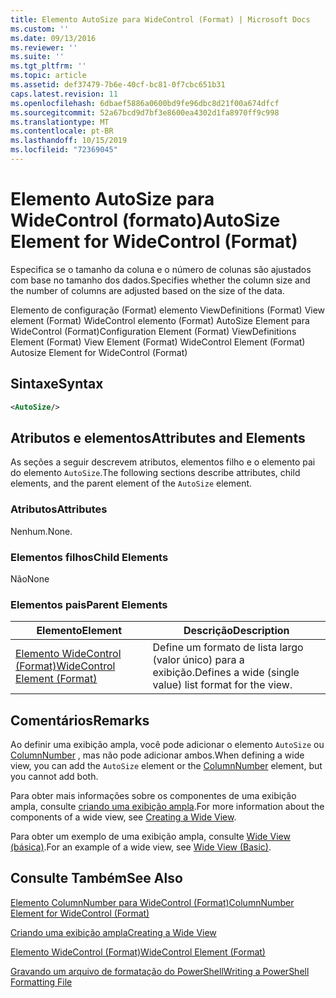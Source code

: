 ```yaml
---
title: Elemento AutoSize para WideControl (Format) | Microsoft Docs
ms.custom: ''
ms.date: 09/13/2016
ms.reviewer: ''
ms.suite: ''
ms.tgt_pltfrm: ''
ms.topic: article
ms.assetid: def37479-7b6e-40cf-bc81-0f7cbc651b31
caps.latest.revision: 11
ms.openlocfilehash: 6dbaef5886a0600bd9fe96dbc8d21f00a674dfcf
ms.sourcegitcommit: 52a67bcd9d7bf3e8600ea4302d1fa8970ff9c998
ms.translationtype: MT
ms.contentlocale: pt-BR
ms.lasthandoff: 10/15/2019
ms.locfileid: "72369045"
---
```

# <a name="autosize-element-for-widecontrol-format"></a><span data-ttu-id="5ff43-102">Elemento AutoSize para WideControl (formato)</span><span class="sxs-lookup"><span data-stu-id="5ff43-102">AutoSize Element for WideControl (Format)</span></span>

<span data-ttu-id="5ff43-103">Especifica se o tamanho da coluna e o número de colunas são ajustados com base no tamanho dos dados.</span><span class="sxs-lookup"><span data-stu-id="5ff43-103">Specifies whether the column size and the number of columns are adjusted based on the size of the data.</span></span>

<span data-ttu-id="5ff43-104">Elemento de configuração (Format) elemento ViewDefinitions (Format) View element (Format) WideControl elemento (Format) AutoSize Element para WideControl (Format)</span><span class="sxs-lookup"><span data-stu-id="5ff43-104">Configuration Element (Format) ViewDefinitions Element (Format) View Element (Format) WideControl Element (Format) Autosize Element for WideControl (Format)</span></span>

## <a name="syntax"></a><span data-ttu-id="5ff43-105">Sintaxe</span><span class="sxs-lookup"><span data-stu-id="5ff43-105">Syntax</span></span>

```xml
<AutoSize/>
```

## <a name="attributes-and-elements"></a><span data-ttu-id="5ff43-106">Atributos e elementos</span><span class="sxs-lookup"><span data-stu-id="5ff43-106">Attributes and Elements</span></span>

<span data-ttu-id="5ff43-107">As seções a seguir descrevem atributos, elementos filho e o elemento pai do elemento `AutoSize`.</span><span class="sxs-lookup"><span data-stu-id="5ff43-107">The following sections describe attributes, child elements, and the parent element of the `AutoSize` element.</span></span>

### <a name="attributes"></a><span data-ttu-id="5ff43-108">Atributos</span><span class="sxs-lookup"><span data-stu-id="5ff43-108">Attributes</span></span>

<span data-ttu-id="5ff43-109">Nenhum.</span><span class="sxs-lookup"><span data-stu-id="5ff43-109">None.</span></span>

### <a name="child-elements"></a><span data-ttu-id="5ff43-110">Elementos filhos</span><span class="sxs-lookup"><span data-stu-id="5ff43-110">Child Elements</span></span>

<span data-ttu-id="5ff43-111">Não</span><span class="sxs-lookup"><span data-stu-id="5ff43-111">None</span></span>

### <a name="parent-elements"></a><span data-ttu-id="5ff43-112">Elementos pais</span><span class="sxs-lookup"><span data-stu-id="5ff43-112">Parent Elements</span></span>

|<span data-ttu-id="5ff43-113">Elemento</span><span class="sxs-lookup"><span data-stu-id="5ff43-113">Element</span></span>|<span data-ttu-id="5ff43-114">Descrição</span><span class="sxs-lookup"><span data-stu-id="5ff43-114">Description</span></span>|
|-------------|-----------------|
|[<span data-ttu-id="5ff43-115">Elemento WideControl (Format)</span><span class="sxs-lookup"><span data-stu-id="5ff43-115">WideControl Element (Format)</span></span>](./widecontrol-element-format.md)|<span data-ttu-id="5ff43-116">Define um formato de lista largo (valor único) para a exibição.</span><span class="sxs-lookup"><span data-stu-id="5ff43-116">Defines a wide (single value) list format for the view.</span></span>|

## <a name="remarks"></a><span data-ttu-id="5ff43-117">Comentários</span><span class="sxs-lookup"><span data-stu-id="5ff43-117">Remarks</span></span>

<span data-ttu-id="5ff43-118">Ao definir uma exibição ampla, você pode adicionar o elemento `AutoSize` ou [ColumnNumber](./columnnumber-element-for-widecontrol-format.md) , mas não pode adicionar ambos.</span><span class="sxs-lookup"><span data-stu-id="5ff43-118">When defining a wide view, you can add the `AutoSize` element or the [ColumnNumber](./columnnumber-element-for-widecontrol-format.md) element, but you cannot add both.</span></span>

<span data-ttu-id="5ff43-119">Para obter mais informações sobre os componentes de uma exibição ampla, consulte [criando uma exibição ampla](./creating-a-wide-view.md).</span><span class="sxs-lookup"><span data-stu-id="5ff43-119">For more information about the components of a wide view, see [Creating a Wide View](./creating-a-wide-view.md).</span></span>

<span data-ttu-id="5ff43-120">Para obter um exemplo de uma exibição ampla, consulte [Wide View (básica)](./wide-view-basic.md).</span><span class="sxs-lookup"><span data-stu-id="5ff43-120">For an example of a wide view, see [Wide View (Basic)](./wide-view-basic.md).</span></span>

## <a name="see-also"></a><span data-ttu-id="5ff43-121">Consulte Também</span><span class="sxs-lookup"><span data-stu-id="5ff43-121">See Also</span></span>

[<span data-ttu-id="5ff43-122">Elemento ColumnNumber para WideControl (Format)</span><span class="sxs-lookup"><span data-stu-id="5ff43-122">ColumnNumber Element for WideControl (Format)</span></span>](./columnnumber-element-for-widecontrol-format.md)

[<span data-ttu-id="5ff43-123">Criando uma exibição ampla</span><span class="sxs-lookup"><span data-stu-id="5ff43-123">Creating a Wide View</span></span>](./creating-a-wide-view.md)

[<span data-ttu-id="5ff43-124">Elemento WideControl (Format)</span><span class="sxs-lookup"><span data-stu-id="5ff43-124">WideControl Element (Format)</span></span>](./widecontrol-element-format.md)

[<span data-ttu-id="5ff43-125">Gravando um arquivo de formatação do PowerShell</span><span class="sxs-lookup"><span data-stu-id="5ff43-125">Writing a PowerShell Formatting File</span></span>](./writing-a-powershell-formatting-file.md)
